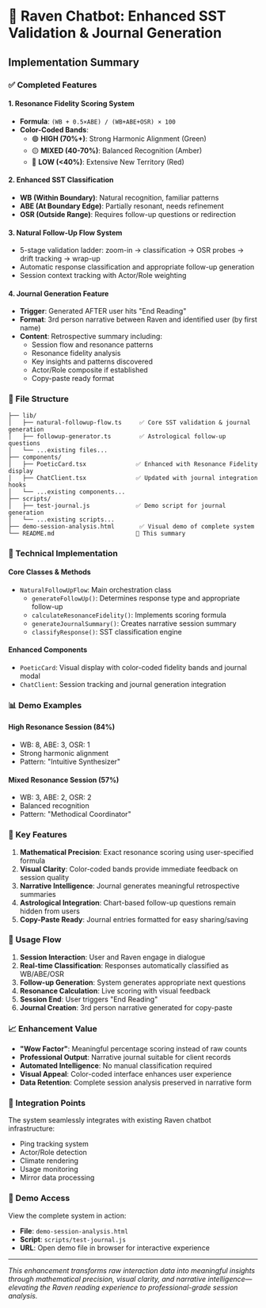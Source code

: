 # 🔮 Raven Chatbot: Enhanced SST Validation & Journal Generation

## Implementation Summary

### ✅ Completed Features

#### 1. **Resonance Fidelity Scoring System**
- **Formula**: `(WB + 0.5×ABE) / (WB+ABE+OSR) × 100`
- **Color-Coded Bands**:
  - 🟢 **HIGH (70%+)**: Strong Harmonic Alignment (Green)
  - 🟡 **MIXED (40-70%)**: Balanced Recognition (Amber)
  - 🔴 **LOW (<40%)**: Extensive New Territory (Red)

#### 2. **Enhanced SST Classification**
- **WB (Within Boundary)**: Natural recognition, familiar patterns
- **ABE (At Boundary Edge)**: Partially resonant, needs refinement  
- **OSR (Outside Range)**: Requires follow-up questions or redirection

#### 3. **Natural Follow-Up Flow System**
- 5-stage validation ladder: zoom-in → classification → OSR probes → drift tracking → wrap-up
- Automatic response classification and appropriate follow-up generation
- Session context tracking with Actor/Role weighting

#### 4. **Journal Generation Feature**
- **Trigger**: Generated AFTER user hits "End Reading"
- **Format**: 3rd person narrative between Raven and identified user (by first name)
- **Content**: Retrospective summary including:
  - Session flow and resonance patterns
  - Resonance fidelity analysis
  - Key insights and patterns discovered
  - Actor/Role composite if established
  - Copy-paste ready format

### 📁 File Structure

```
├── lib/
│   ├── natural-followup-flow.ts     ✅ Core SST validation & journal generation
│   ├── followup-generator.ts        ✅ Astrological follow-up questions
│   └── ...existing files...
├── components/
│   ├── PoeticCard.tsx              ✅ Enhanced with Resonance Fidelity display
│   ├── ChatClient.tsx              ✅ Updated with journal integration hooks
│   └── ...existing components...
├── scripts/
│   ├── test-journal.js             ✅ Demo script for journal generation
│   └── ...existing scripts...
├── demo-session-analysis.html       ✅ Visual demo of complete system
└── README.md                       📝 This summary
```

### 🔧 Technical Implementation

#### Core Classes & Methods
- `NaturalFollowUpFlow`: Main orchestration class
  - `generateFollowUp()`: Determines response type and appropriate follow-up
  - `calculateResonanceFidelity()`: Implements scoring formula
  - `generateJournalSummary()`: Creates narrative session summary
  - `classifyResponse()`: SST classification engine

#### Enhanced Components
- `PoeticCard`: Visual display with color-coded fidelity bands and journal modal
- `ChatClient`: Session tracking and journal generation integration

### 📊 Demo Examples

#### High Resonance Session (84%)
- WB: 8, ABE: 3, OSR: 1
- Strong harmonic alignment
- Pattern: "Intuitive Synthesizer"

#### Mixed Resonance Session (57%)  
- WB: 3, ABE: 2, OSR: 2
- Balanced recognition
- Pattern: "Methodical Coordinator"

### 🎯 Key Features

1. **Mathematical Precision**: Exact resonance scoring using user-specified formula
2. **Visual Clarity**: Color-coded bands provide immediate feedback on session quality
3. **Narrative Intelligence**: Journal generates meaningful retrospective summaries
4. **Astrological Integration**: Chart-based follow-up questions remain hidden from users
5. **Copy-Paste Ready**: Journal entries formatted for easy sharing/saving

### 🚀 Usage Flow

1. **Session Interaction**: User and Raven engage in dialogue
2. **Real-time Classification**: Responses automatically classified as WB/ABE/OSR
3. **Follow-up Generation**: System generates appropriate next questions
4. **Resonance Calculation**: Live scoring with visual feedback
5. **Session End**: User triggers "End Reading"
6. **Journal Creation**: 3rd person narrative generated for copy-paste

### 📈 Enhancement Value

- **"Wow Factor"**: Meaningful percentage scoring instead of raw counts
- **Professional Output**: Narrative journal suitable for client records
- **Automated Intelligence**: No manual classification required
- **Visual Appeal**: Color-coded interface enhances user experience
- **Data Retention**: Complete session analysis preserved in narrative form

### 🔗 Integration Points

The system seamlessly integrates with existing Raven chatbot infrastructure:
- Ping tracking system
- Actor/Role detection
- Climate rendering
- Usage monitoring
- Mirror data processing

### 🎨 Demo Access

View the complete system in action:
- **File**: `demo-session-analysis.html`
- **Script**: `scripts/test-journal.js` 
- **URL**: Open demo file in browser for interactive experience

---

*This enhancement transforms raw interaction data into meaningful insights through mathematical precision, visual clarity, and narrative intelligence—elevating the Raven reading experience to professional-grade session analysis.*
